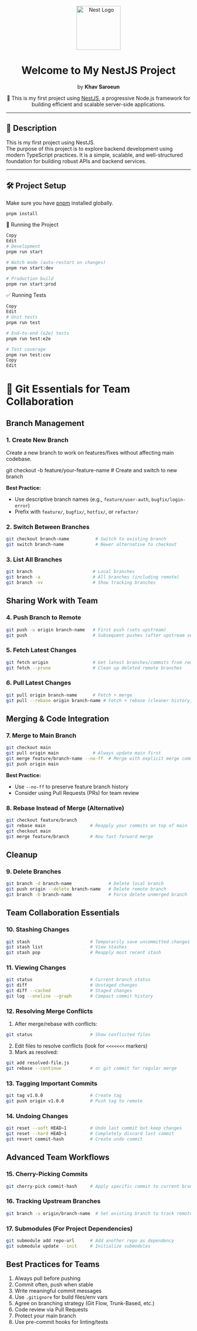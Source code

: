<p align="center">
  <a href="https://nestjs.com/" target="_blank">
    <img src="https://nestjs.com/img/logo-small.svg" width="120" alt="Nest Logo" />
  </a>
</p>

<h1 align="center">Welcome to My NestJS Project</h1>
<p align="center">by <strong>Khav Saroeun</strong></p>

<p align="center">
  🚀 This is my first project using <a href="https://nestjs.com" target="_blank">NestJS</a>, a progressive Node.js framework for building efficient and scalable server-side applications.
</p>

---

## 📘 Description

This is my first project using NestJS.  
The purpose of this project is to explore backend development using modern TypeScript practices. It is a simple, scalable, and well-structured foundation for building robust APIs and backend services.

---

## 🛠 Project Setup

Make sure you have [pnpm](https://pnpm.io/) installed globally.

```bash
pnpm install
```

🚀 Running the Project
``` bash
Copy
Edit
# Development
pnpm run start

# Watch mode (auto-restart on changes)
pnpm run start:dev

# Production build
pnpm run start:prod
```
✅ Running Tests
```bash
Copy
Edit
# Unit tests
pnpm run test

# End-to-end (e2e) tests
pnpm run test:e2e

# Test coverage
pnpm run test:cov
Copy
Edit
```


# 🧠 Git Essentials for Team Collaboration

## Branch Management

### 1. Create New Branch
Create a new branch to work on features/fixes without affecting main codebase.

git checkout -b feature/your-feature-name  # Create and switch to new branch

**Best Practice:**
- Use descriptive branch names (e.g., `feature/user-auth`, `bugfix/login-error`)
- Prefix with `feature/`, `bugfix/`, `hotfix/`, or `refactor/`

### 2. Switch Between Branches
```bash
git checkout branch-name          # Switch to existing branch
git switch branch-name            # Newer alternative to checkout
```

### 3. List All Branches
```bash
git branch                       # Local branches
git branch -a                    # All branches (including remote)
git branch -vv                   # Show tracking branches
```

## Sharing Work with Team

### 4. Push Branch to Remote
```bash
git push -u origin branch-name   # First push (sets upstream)
git push                         # Subsequent pushes (after upstream set)
```

### 5. Fetch Latest Changes
```bash
git fetch origin                 # Get latest branches/commits from remote
git fetch --prune                # Clean up deleted remote branches
```

### 6. Pull Latest Changes
```bash
git pull origin branch-name      # Fetch + merge
git pull --rebase origin branch-name # Fetch + rebase (cleaner history)
```

## Merging & Code Integration

### 7. Merge to Main Branch
```bash
git checkout main
git pull origin main             # Always update main first
git merge feature/branch-name --no-ff  # Merge with explicit merge commit
git push origin main
```

**Best Practice:**
- Use `--no-ff` to preserve feature branch history
- Consider using Pull Requests (PRs) for team review

### 8. Rebase Instead of Merge (Alternative)
```bash
git checkout feature/branch
git rebase main                 # Reapply your commits on top of main
git checkout main
git merge feature/branch        # Now fast-forward merge
```

## Cleanup

### 9. Delete Branches
```bash
git branch -d branch-name              # Delete local branch
git push origin --delete branch-name   # Delete remote branch
git branch -D branch-name              # Force delete unmerged branch
```

## Team Collaboration Essentials

### 10. Stashing Changes
```bash
git stash                       # Temporarily save uncommitted changes
git stash list                  # View stashes
git stash pop                   # Reapply most recent stash
```

### 11. Viewing Changes
```bash
git status                      # Current branch status
git diff                        # Unstaged changes
git diff --cached               # Staged changes
git log --oneline --graph       # Compact commit history
```

### 12. Resolving Merge Conflicts
1. After merge/rebase with conflicts:
```bash
git status                      # Show conflicted files
```
2. Edit files to resolve conflicts (look for `<<<<<<<` markers)
3. Mark as resolved:
```bash
git add resolved-file.js
git rebase --continue           # or git commit for regular merge
```

### 13. Tagging Important Commits
```bash
git tag v1.0.0                  # Create tag
git push origin v1.0.0          # Push tag to remote
```

### 14. Undoing Changes
```bash
git reset --soft HEAD~1         # Undo last commit but keep changes
git reset --hard HEAD~1         # Completely discard last commit
git revert commit-hash          # Create undo commit
```

## Advanced Team Workflows

### 15. Cherry-Picking Commits
```bash
git cherry-pick commit-hash     # Apply specific commit to current branch
```

### 16. Tracking Upstream Branches
```bash
git branch -u origin/branch-name  # Set existing branch to track remote
```

### 17. Submodules (For Project Dependencies)
```bash
git submodule add repo-url      # Add another repo as dependency
git submodule update --init     # Initialize submodules
```

## Best Practices for Teams
1. Always pull before pushing
2. Commit often, push when stable
3. Write meaningful commit messages
4. Use `.gitignore` for build files/env vars
5. Agree on branching strategy (Git Flow, Trunk-Based, etc.)
6. Code review via Pull Requests
7. Protect your main branch
8. Use pre-commit hooks for linting/tests
```

